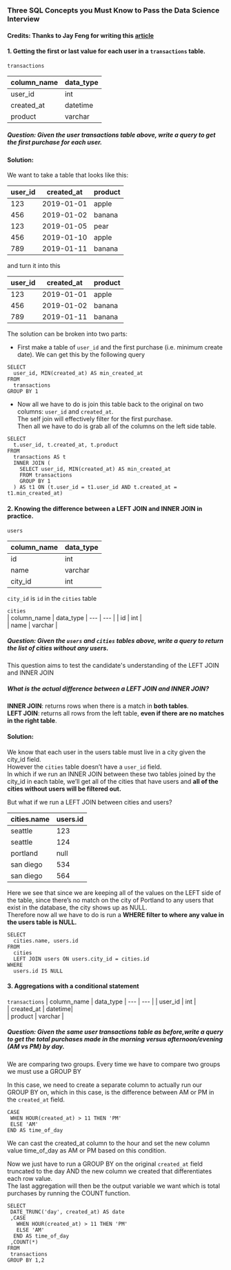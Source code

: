 ### Three SQL Concepts you Must Know to Pass the Data Science Interview

#### Credits: Thanks to Jay Feng for writing this [article](https://www.interviewquery.com/blog-three-sql-questions-you-must-know-to-pass/)

#### 1. Getting the first or last value for each user in a `transactions` table.

`transactions`

| column_name       | data_type     |
--- | --- |
| user_id       | int     |     
| created_at    | datetime|     
| product       | varchar |     

##### Question: Given the user transactions table above, write a query to get the first purchase for each user.

#### Solution:

We want to take a table that looks like this:

 user_id | created_at | product  
 --- | --- | ---  
  123    | 2019-01-01 | apple    
  456    | 2019-01-02 | banana   
  123    | 2019-01-05 | pear    
  456    | 2019-01-10 | apple   
  789    | 2019-01-11 | banana  

and turn it into this

 user_id | created_at | product   
 --- | --- | ---  
 123     | 2019-01-01 | apple      
 456     | 2019-01-02 | banana     
 789     | 2019-01-11 | banana
 
 The solution can be broken into two parts:
 - First make a table of `user_id` and the first purchase (i.e. minimum create date). We can get this by the following query
 
```
SELECT 
  user_id, MIN(created_at) AS min_created_at
FROM 
  transactions
GROUP BY 1
```

- Now all we have to do is join this table back to the original on two columns: `user_id` and `created_at`. <br>
The self join will effectively filter for the first purchase.<br> 
Then all we have to do is grab all of the columns on the left side table.

```
SELECT 
  t.user_id, t.created_at, t.product
FROM 
  transactions AS t
  INNER JOIN (
    SELECT user_id, MIN(created_at) AS min_created_at
    FROM transactions
    GROUP BY 1
  ) AS t1 ON (t.user_id = t1.user_id AND t.created_at = t1.min_created_at)
```

#### 2. Knowing the difference between a LEFT JOIN and INNER JOIN in practice.

 `users`
 
 
| column_name       | data_type     |
--- | --- |   
| id      | int     |     
| name    | varchar |     
| city_id | int     |

`city_id` is `id` in the `cities` table

`cities`               
| column_name       | data_type     |
--- | --- | 
| id      | int     |   
| name    | varchar |       

      
##### Question: Given the `users` and `cities` tables above, write a query to return the list of cities without any users.

This question aims to test the candidate's understanding of the LEFT JOIN and INNER JOIN

##### What is the actual difference between a LEFT JOIN and INNER JOIN?

**INNER JOIN**: returns rows when there is a match in __both tables__.<br> 
**LEFT JOIN**: returns all rows from the left table, __even if there are no matches in the right table__.

#### Solution:

We know that each user in the users table must live in a city given the city_id field.<br> 
However the `cities` table doesn’t have a `user_id` field. <br> 
In which if we run an INNER JOIN between these two tables joined by the city_id in each table, we’ll get all of the cities that have users and __all of the cities without users will be filtered out.__

But what if we run a LEFT JOIN between cities and users?

cities.name  | users.id
--- | --- | 
seattle      | 123
seattle      | 124
portland     | null
san diego    | 534
san diego    | 564

Here we see that since we are keeping all of the values on the LEFT side of the table, since there’s no match on the city of Portland to any users that exist in the database, the city shows up as NULL. <br>
Therefore now all we have to do is run a __WHERE filter to where any value in the users table is NULL.__

```
SELECT 
  cities.name, users.id
FROM 
  cities
  LEFT JOIN users ON users.city_id = cities.id
WHERE 
  users.id IS NULL
```

#### 3. Aggregations with a conditional statement

`transactions`
| column_name       | data_type     |
--- | --- | 
| user_id       | int     |     
| created_at    | datetime|     
| product       | varchar |     

##### Question: Given the same user transactions table as before,write a query to get the total purchases made in the morning versus afternoon/evening (AM vs PM) by day.

We are comparing two groups. Every time we have to compare two groups we must use a GROUP BY

In this case, we need to create a separate column to actually run our GROUP BY on, which in this case, is the difference between AM or PM in the `created_at` field.

```
CASE 
 WHEN HOUR(created_at) > 11 THEN 'PM' 
 ELSE 'AM' 
END AS time_of_day 
```

We can cast the created_at column to the hour and set the new column value time_of_day as AM or PM based on this condition. 

Now we just have to run a GROUP BY on the original `created_at` field truncated to the day AND the new column we created that differentiates each row value. <br> 
The last aggregation will then be the output variable we want which is total purchases by running the COUNT function.

```
SELECT
 DATE_TRUNC('day', created_at) AS date
 ,CASE 
   WHEN HOUR(created_at) > 11 THEN 'PM' 
   ELSE 'AM' 
  END AS time_of_day
 ,COUNT(*)
FROM 
 transactions
GROUP BY 1,2
```
